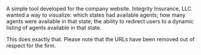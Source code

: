 A simple tool developed for the company website. Integrity Insurance, LLC wanted a way to visualize: which states had available agents; how many agents were available in that state; the ability to redirect users to a dynamic listing of agents available in that state.

This does exactly that. Please note that the URLs have been removed out of respect for the firm.